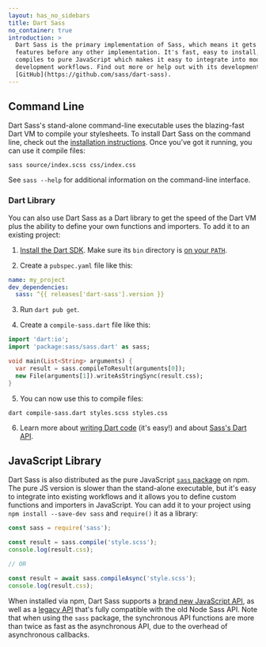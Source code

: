 ```yaml
---
layout: has_no_sidebars
title: Dart Sass
no_container: true
introduction: >
  Dart Sass is the primary implementation of Sass, which means it gets new
  features before any other implementation. It's fast, easy to install, and it
  compiles to pure JavaScript which makes it easy to integrate into modern web
  development workflows. Find out more or help out with its development on
  [GitHub](https://github.com/sass/dart-sass).
---
```


<div class="sl-l-grid sl-l-grid--full sl-l-large-grid--fit sl-l-large-grid--gutters-large">
  <div class="sl-l-grid__column">

## Command Line

Dart Sass's stand-alone command-line executable uses the blazing-fast Dart VM to
compile your stylesheets. To install Dart Sass on the command line, check out
the [installation instructions](/install). Once you've got it running, you can
use it compile files:

```shell
sass source/index.scss css/index.css
```

See `sass --help` for additional information on the command-line interface.

### Dart Library

You can also use Dart Sass as a Dart library to get the speed of the Dart VM
plus the ability to define your own functions and importers. To add it to an
existing project:

1. [Install the Dart SDK][install]. Make sure its `bin` directory is [on your
   `PATH`][path].

   [install]: https://dart.dev/get-dart
   [path]: https://katiek2.github.io/path-doc/

2. Create a `pubspec.yaml` file like this:

```yaml
name: my_project
dev_dependencies:
  sass: ^{{ releases['dart-sass'].version }}
```

3. Run `dart pub get`.

4. Create a `compile-sass.dart` file like this:

```dart
import 'dart:io';
import 'package:sass/sass.dart' as sass;

void main(List<String> arguments) {
  var result = sass.compileToResult(arguments[0]);
  new File(arguments[1]).writeAsStringSync(result.css);
}
```

5. You can now use this to compile files:

```shell
dart compile-sass.dart styles.scss styles.css
```

6. Learn more about [writing Dart code][dart] (it's easy!) and about [Sass's
   Dart API][sass].

   [dart]: https://www.dartlang.org/guides/language/language-tour
   [sass]: https://pub.dev/documentation/sass/latest/sass/compileToResult.html

</div>
<div class="sl-l-grid__column">

## JavaScript Library

Dart Sass is also distributed as the pure JavaScript [`sass`
package](https://www.npmjs.com/package/sass) on npm. The pure JS version is
slower than the stand-alone executable, but it's easy to integrate into existing
workflows and it allows you to define custom functions and importers in
JavaScript. You can add it to your project using `npm install --save-dev sass`
and `require()` it as a library:

```js
const sass = require('sass');

const result = sass.compile('style.scss');
console.log(result.css);

// OR

const result = await sass.compileAsync('style.scss');
console.log(result.css);
```

When installed via npm, Dart Sass supports a [brand new JavaScript API], as well
as a [legacy API] that's fully compatible with the old Node Sass API. Note that
when using the `sass` package, the synchronous API functions are more than twice
as fast as the asynchronous API, due to the overhead of asynchronous callbacks.

[brand new JavaScript API]: https://sass-lang.com/documentation/js-api/
[legacy API]: https://sass-lang.com/documentation/js-api/#legacy-api

  </div>
</div>
